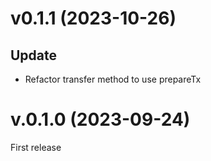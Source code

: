 # v0.1.1 (2023-10-26)

## Update

- Refactor transfer method to use prepareTx

# v.0.1.0 (2023-09-24)

First release
